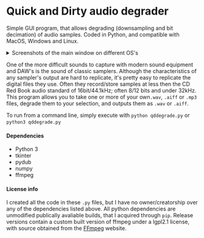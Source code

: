 # Quick and Dirty audio degrader

Simple GUI program, that allows degrading (downsampling and bit decimation) of audio samples. Coded in Python, and compatible with MacOS, Windows and Linux.

<details><summary>Screenshots of the main window on different OS's</summary><blockquote>
  <details><summary>Mac OS</summary>
    <p align="center">
    <img src=".readme_img/ss%20mac.png">
    </p>
  </details>
  <details><summary>Linux</summary>
    <p align="center">
    <img src=".readme_img/ss%20linux.png">
    </p>
  </details>
  <details><summary>Windows</summary>
    <p align="center">
    <img src=".readme_img/ss%20w10.png">
    </p>
  </details>
</blockquote></details>

One of the more difficult sounds to capture with modern sound equipment and DAW's is the sound of classic samplers. Although the characteristics of any sampler's output are hard to replicate, it's pretty easy to replicate the digital files they use. Often they record/store samples at less then the CD Red Book audio standard of 16bit/44.1kHz; often 8/12 bits and under 32kHz. This program allows you to take one or more of your own`.wav`, `.aiff` or `.mp3` files, degrade them to your selection, and outputs them as `.wav` or `.aiff`.

To run from a command line, simply execute with `python qddegrade.py` or `python3 qddegrade.py`

#### Dependencies
- Python 3
- tkinter
- pydub
- numpy
- ffmpeg

#### License info
I created all the code in these `.py` files, but I have no owner/creatorship over any of the dependencies listed above. All python dependencies are unmodified publically avaliable builds, that I acquired through `pip`. Release versions contain a custom built version of ffmpeg under a lgpl2.1 license, with source obtained from the <a href=http://ffmpeg.org>FFmpeg</a> website.
